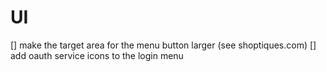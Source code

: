 # UI

 [] make the target area for the menu button larger (see shoptiques.com)
 [] add oauth service icons to the login menu


